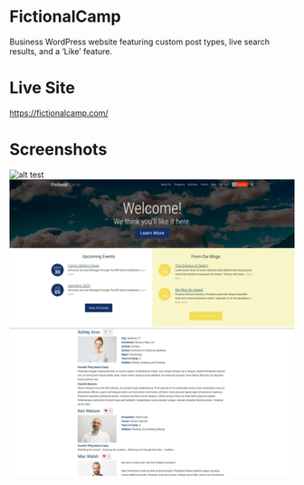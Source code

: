# FictionalCamp
Business WordPress website featuring custom post types, live search results, and a ‘Like’ feature.

# Live Site

https://fictionalcamp.com/

# Screenshots

![alt test](pictures/activities.png)
![alt test](pictures/landing.png)
![alt test](pictures/likefeature.png)
